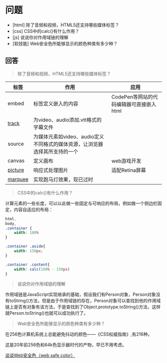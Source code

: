 # 问题

+ [html] 除了音频和视频，HTML5还支持哪些媒体标签？
+ [css] CSS中的calc()有什么作用？
+ [js] 说说你对作用域链的理解
+ [软技能] Web安全色所能够显示的颜色种类有多少种？


## 回答

>  除了音频和视频，HTML5还支持哪些媒体标签？

| 标签 | 作用   | 应用 |
| - | - | - |
| embed| 标签定义嵌入的内容| CodePen等网站的代码编辑器可直接嵌入html |
| [track](https://developer.mozilla.org/en-US/docs/Web/HTML/Element/track) | 为video、audio添加.vtt格式的字幕文件||
| source| 为媒体元素如video、audio定义不同格式的媒体资源，让浏览器选择其所支持的一个 ||
| canvas| 定义画布| web游戏开发|
| [picture](https://developer.mozilla.org/zh-CN/docs/Web/HTML/Element/picture) | 响应式处理图片| 适配Retina屏幕|
| [marquee](https://developer.mozilla.org/zh-CN/docs/Web/HTML/Element/marquee) | 实现跑马灯效果，现已过时||

> CSS中的calc()有什么作用？

计算元素的一些长度，可以以此做一些固定与可响应的布局，例如做一个侧边栏固定，内容自适应的布局：

```css
html,
body,
.container {
    width: 100%
}

.container .aside{
    width: 150px;
}

.container .content{
    width: calc(100% - 150px)
}
```

> 说说你对作用域链的理解

作用域链是JavaScript实现继承的基础，假设我们有Person对象，Person对象没有toString()方法，但是由于作用域链的存在，Person对象可以查找到他的作用域链上是否有对象有该方法，于是查找到了Object.prototype.toString()方法，这样就Person.toString()也就可以成功执行了。

>  Web安全色所能够显示的颜色种类有多少种？

在256色计算机系统上总能避免抖动的颜色——《CSS权威指南》,有216种。

这是20年前256色和64k色显示器时代的产物，早已不用考虑。

[谈谈Web安全色（web safe color）](https://www.jianshu.com/p/6ec9f261ee70)
